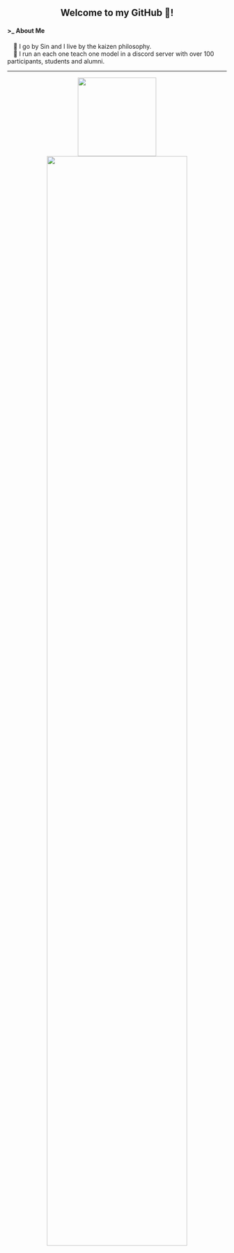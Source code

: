 <h2 align= "center">Welcome to my GitHub 👋!</h2>

<body>
<h4>&gt;_ About Me</h4>
&emsp;🧥 I go by Sin and I live by the kaizen philosophy. </br>
&emsp;🤖 I run an each one teach one model in a discord server with over 100 participants, students and alumni. 

<!--<h4>&gt;_ 2022 Goals</h4>
&emsp;🌥 AWS Solutions Architect by the last quarter of 2022 </br>
&emsp;🥋 ✅ (Jun.) Role as an Associate/Junior Pentetration Tester by Summer 2022</br>-->




----------
<div align="center">  
    <img height="180em" src="https://github-readme-stats.vercel.app/api?username=whois-sin&theme=react&show_icons=true&border_radius=25&hide=issues&custom_title=GitHub%20Statistics">
</div>

<div align="center">
    <img src="https://activity-graph.herokuapp.com/graph?username=whois-sin&theme=github&bg_color=20232a&hide_border=true" width="80%"/>
</div>
